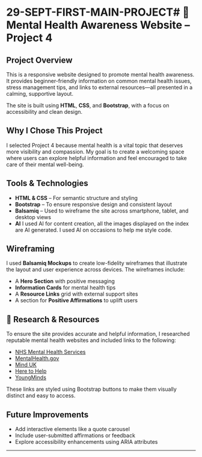 # 29-SEPT-FIRST-MAIN-PROJECT# 🧠 Mental Health Awareness Website – Project 4

## Project Overview

This is a responsive website designed to promote mental health awareness. It provides beginner-friendly information on common mental health issues, stress management tips, and links to external resources—all presented in a calming, supportive layout.

The site is built using **HTML**, **CSS**, and **Bootstrap**, with a focus on accessibility and clean design.

## Why I Chose This Project

I selected Project 4 because mental health is a vital topic that deserves more visibility and compassion. My goal is to create a welcoming space where users can explore helpful information and feel encouraged to take care of their mental well-being.

## Tools & Technologies

-   **HTML & CSS** – For semantic structure and styling
-   **Bootstrap** – To ensure responsive design and consistent layout
-   **Balsamiq** – Used to wireframe the site across smartphone, tablet, and desktop views
-   **AI** I used AI for content creation, all the images displayed on the index are AI generated. I used AI on occasions to help me style code.

## Wireframing

I used **Balsamiq Mockups** to create low-fidelity wireframes that illustrate the layout and user experience across devices. The wireframes include:

-   A **Hero Section** with positive messaging
-   **Information Cards** for mental health tips
-   A **Resource Links** grid with external support sites
-   A section for **Positive Affirmations** to uplift users

## 🔗 Research & Resources

To ensure the site provides accurate and helpful information, I researched reputable mental health websites and included links to the following:

-   [NHS Mental Health Services](https://www.nhs.uk/mental-health/)
-   [MentalHealth.gov](https://www.mentalhealth.gov/)
-   [Mind UK](https://www.mind.org.uk/)
-   [Here to Help](https://www.heretohelp.bc.ca/)
-   [YoungMinds](https://www.youngminds.org.uk/)

These links are styled using Bootstrap buttons to make them visually distinct and easy to access.

## Future Improvements

-   Add interactive elements like a quote carousel
-   Include user-submitted affirmations or feedback
-   Explore accessibility enhancements using ARIA attributes

---

